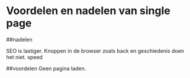 # Voordelen en nadelen van single page

##nadelen

SEO is lastiger.
Knoppen in de browser zoals back en geschiedenis doen het niet.
speed

##voordelen
Geen pagina laden. 

